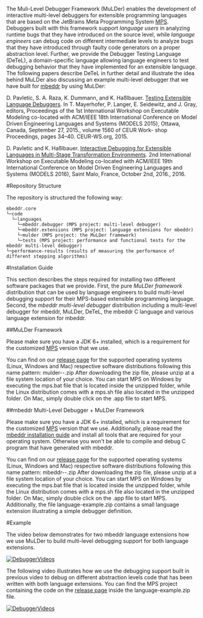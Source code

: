 The Muli-Level Debugger Framework (MuLDer) enables the development of interactive multi-level debuggers for extensible programming languages that are based on the JetBrains Meta Programming System [MPS](https://www.jetbrains.com/mps/). Debuggers built with this framework support *language users* in analyzing runtime bugs that they have introduced on the source level, while *language engineers* can debug code on different intermediate levels to analyze bugs that they have introduced through faulty code generators on a proper abstraction level. Further, we provide the Debugger Testing Language (DeTeL), a domain-specific language allowing language engineers to test debugging behavior that they have implemented for an extensible language. The following papers describe DeTeL in further detail and illustrate the idea behind MuLDer also discussing an example multi-level debugger that we have built for [mbeddr](http://mbeddr.com/) by using MuLDer:

D. Pavletic, S. A. Raza, K. Dummann, and K. Haßlbauer. [Testing Extensible Language Debuggers](http://ceur-ws.org/Vol-1560/paper6.pdf). In T. Mayerhofer, P. Langer, E. Seidewitz, and J. Gray, editors, Proceedings of the 1st International Workshop on Executable Modeling co-located with ACM/IEEE 18th International Conference on Model Driven Engineering Languages and Systems (MODELS 2015), Ottawa, Canada, September 27, 2015., volume 1560 of CEUR Work- shop Proceedings, pages 34–40. CEUR-WS.org, 2015.

D. Pavletic and K. Haßlbauer. [Interactive Debugging for Extensible Languages in Multi-Stage Transformation Environments](http://www.modelexecution.org/media/EXE2016/papers/EXE_2016_paper_10.pdf). 2nd International Workshop on Executable Modeling co-located with ACM/IEEE 19th International Conference on Model Driven Engineering Languages and Systems (MODELS 2016), Saint Malo, France, October 2nd, 2016., 2016.

#Repository Structure

The repository is structured the following way:
```
mbeddr.core
└─code
  └─languages
    └─mbeddr.debugger (MPS project: multi-level debugger)
    └─mbeddr.extensions (MPS project: language extensions for mbeddr)
    └─mulder (MPS project: the MuLDer framework)
    └─tests (MPS project: performance and functional tests for the mbeddr multi-level debugger)
└─performance-results (results of measuring the performance of different stepping algorithms)
```

#Installation Guide

This section describes the steps required for installing two different software packages that we provide. First, the pure *MuLDer framework* distribution that can be used by language engineers to build multi-level debugging support for their MPS-based extensible programming language. Second, the *mbeddr multi-level debugger* distribution including a multi-level debugger for mbeddr, MuLDer, DeTeL, the mbeddr C language and various language extension for mbeddr.

##MuLDer Framework

Please make sure you have a JDK 6+ installed, which is a requirement for the customized [MPS](https://github.com/DomenikP/MLMPS) version that we use. 

You can find on our [release page](https://github.com/DomenikP/MuLDer/releases) for the supported operating systems (Linux, Windows and Mac) respective software distributions following this name pattern: mulder-<version>-<operating system>.zip  After downloading the zip file, please unzip at a file system location of your choice. You can start MPS on Windows by executing the mps.bat file that is located inside the unzipped folder, while the Linux distribution comes with a mps.sh file also located in the unzipped folder. On Mac, simply double click on the .app file to start MPS.

##mbeddr Multi-Level Debugger + MuLDer Framework

Please make sure you have a JDK 6+ installed, which is a requirement for the customized [MPS](https://github.com/DomenikP/MLMPS) version that we use. Additionally, please read the [mbeddr installation guide](http://mbeddr.com/download.html) and install all tools that are required for your operating system. Otherwise you won't be able to compile and debug C program that have generated with mbeddr.

You can find on our [release page](https://github.com/DomenikP/MuLDer/releases) for the supported operating systems (Linux, Windows and Mac) respective software distributions following this name pattern: mbeddr-<version>-<operating system>.zip  After downloading the zip file, please unzip at a file system location of your choice. You can start MPS on Windows by executing the mps.bat file that is located inside the unzipped folder, while the Linux distribution comes with a mps.sh file also located in the unzipped folder. On Mac, simply double click on the .app file to start MPS. Additionally, the file language-example.zip contains a small language extension illustrating a simple debugger definition.

#Example

The video below demonstrates for two mbeddr language extensions how we use MuLDer to build multi-level debugging support for both language extensions.

[![DebuggerVideos](http://img.youtube.com/vi/paziGUePtp8/hqdefault.jpg)](https://youtu.be/paziGUePtp8)

The following video illustrates how we use the debugging support built in previous video to debug on different abstraction levels code that has been written with both language extensions. You can find the MPS project containing the code on the [release page](https://github.com/DomenikP/MuLDer/releases) inside the language-example.zip file.

[![DebuggerVideos](http://img.youtube.com/vi/paziGUePtp8/hqdefault.jpg)](https://youtu.be/paziGUePtp8)

